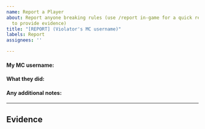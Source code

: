 ```yaml
---
name: Report a Player
about: Report anyone breaking rules (use /report in-game for a quick report, or this
  to provide evidence)
title: "[REPORT] (Violator's MC username)"
labels: Report
assignees: ''

---
```


#### My MC username:
<!--- Write your answer on this line --->

#### What they did:
<!--- Write your answer on this line --->

#### Any additional notes:
<!--- Write your answer on this line --->
_____
## Evidence
<!--- Upload the files to this section --->
